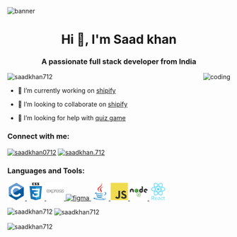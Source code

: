 ![banner](https://github.com/saadkhan712/saadkhan712/blob/main/banner-fotor-2024100315214.png)
<h1 align="center">Hi 👋, I'm Saad khan</h1>
<h3 align="center">A passionate full stack developer from India</h3>
<img src="https://media.tenor.com/CzdMW7wnLn8AAAAC/coding.gif" alt="coding" align="right" height="250px">
<p align="left"> <img src="https://komarev.com/ghpvc/?username=saadkhan712&label=Profile%20views&color=0e75b6&style=flat" alt="saadkhan712" /> </p>

- 🔭 I’m currently working on [shipify](https://github.com/saadkhan712/Project-shipify)

- 👯 I’m looking to collaborate on [shipify](https://github.com/saadkhan712/Project-shipify)

- 🤝 I’m looking for help with [quiz game](https://github.com/saadkhan712/my-projects.git)

<h3 align="left">Connect with me:</h3>
<p align="left">
<a href="https://twitter.com/saadkhan0712" target="blank"><img align="center" src="https://raw.githubusercontent.com/rahuldkjain/github-profile-readme-generator/master/src/images/icons/Social/twitter.svg" alt="saadkhan0712" height="30" width="40" /></a>
<a href="https://instagram.com/saadkhan.712" target="blank"><img align="center" src="https://raw.githubusercontent.com/rahuldkjain/github-profile-readme-generator/master/src/images/icons/Social/instagram.svg" alt="saadkhan.712" height="30" width="40" /></a>
</p>

<h3 align="left">Languages and Tools:</h3>
<p align="left"> <a href="https://www.cprogramming.com/" target="_blank" rel="noreferrer"> <img src="https://raw.githubusercontent.com/devicons/devicon/master/icons/c/c-original.svg" alt="c" width="40" height="40"/> </a> <a href="https://www.w3schools.com/css/" target="_blank" rel="noreferrer"> <img src="https://raw.githubusercontent.com/devicons/devicon/master/icons/css3/css3-original-wordmark.svg" alt="css3" width="40" height="40"/> </a> <a href="https://expressjs.com" target="_blank" rel="noreferrer"> <img src="https://raw.githubusercontent.com/devicons/devicon/master/icons/express/express-original-wordmark.svg" alt="express" width="40" height="40"/> </a> <a href="https://www.figma.com/" target="_blank" rel="noreferrer"> <img src="https://www.vectorlogo.zone/logos/figma/figma-icon.svg" alt="figma" width="40" height="40"/> </a> <a href="https://www.java.com" target="_blank" rel="noreferrer"> <img src="https://raw.githubusercontent.com/devicons/devicon/master/icons/java/java-original.svg" alt="java" width="40" height="40"/> </a> <a href="https://developer.mozilla.org/en-US/docs/Web/JavaScript" target="_blank" rel="noreferrer"> <img src="https://raw.githubusercontent.com/devicons/devicon/master/icons/javascript/javascript-original.svg" alt="javascript" width="40" height="40"/> </a> <a href="https://nodejs.org" target="_blank" rel="noreferrer"> <img src="https://raw.githubusercontent.com/devicons/devicon/master/icons/nodejs/nodejs-original-wordmark.svg" alt="nodejs" width="40" height="40"/> </a> <a href="https://reactjs.org/" target="_blank" rel="noreferrer"> <img src="https://raw.githubusercontent.com/devicons/devicon/master/icons/react/react-original-wordmark.svg" alt="react" width="40" height="40"/> </a> </p>

<p><img align="left" src="https://github-readme-stats.vercel.app/api/top-langs?username=saadkhan712&show_icons=true&locale=en&layout=compact" alt="saadkhan712" /></p>

<p>&nbsp;<img align="center" src="https://github-readme-stats.vercel.app/api?username=saadkhan712&show_icons=true&locale=en" alt="saadkhan712" /></p>

<p><img align="center" src="https://github-readme-streak-stats.herokuapp.com/?user=saadkhan712&" alt="saadkhan712" /></p>
